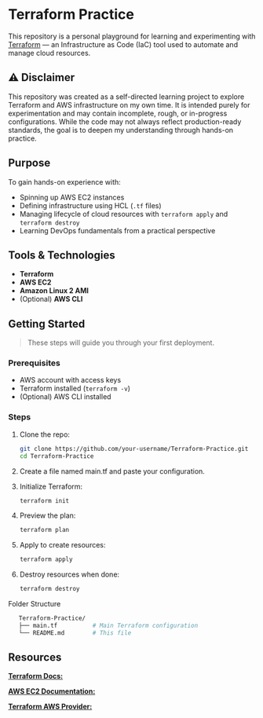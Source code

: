 # Terraform Practice

This repository is a personal playground for learning and experimenting with [Terraform](https://www.terraform.io/) — an Infrastructure as Code (IaC) tool used to automate and manage cloud resources.

## ⚠️ Disclaimer

This repository was created as a self-directed learning project to explore Terraform and AWS infrastructure on my own time. It is intended purely for experimentation and may contain incomplete, rough, or in-progress configurations. While the code may not always reflect production-ready standards, the goal is to deepen my understanding through hands-on practice.


## Purpose

To gain hands-on experience with:
- Spinning up AWS EC2 instances
- Defining infrastructure using HCL (`.tf` files)
- Managing lifecycle of cloud resources with `terraform apply` and `terraform destroy`
- Learning DevOps fundamentals from a practical perspective

## Tools & Technologies

- **Terraform**
- **AWS EC2**
- **Amazon Linux 2 AMI**
- (Optional) **AWS CLI**

## Getting Started

> These steps will guide you through your first deployment.

### Prerequisites
- AWS account with access keys
- Terraform installed (`terraform -v`)
- (Optional) AWS CLI installed

### Steps

1. Clone the repo:
   ```bash
   git clone https://github.com/your-username/Terraform-Practice.git
   cd Terraform-Practice

2. Create a file named main.tf and paste your configuration.

3. Initialize Terraform:

   ```bash
   terraform init

4. Preview the plan:

   ```bash
   terraform plan

5. Apply to create resources:

   ```bash
   terraform apply

6. Destroy resources when done:

   ```bash
   terraform destroy

Folder Structure

```bash
   Terraform-Practice/
   ├── main.tf          # Main Terraform configuration
   └── README.md        # This file
```

## Resources

[**Terraform Docs:**](https://developer.hashicorp.com/terraform/docs)

[**AWS EC2 Documentation:**](https://docs.aws.amazon.com/ec2/)

[**Terraform AWS Provider:**](https://registry.terraform.io/providers/hashicorp/aws/latest)
